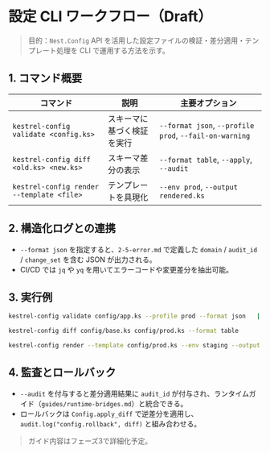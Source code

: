 # 設定 CLI ワークフロー（Draft）

> 目的：`Nest.Config` API を活用した設定ファイルの検証・差分適用・テンプレート処理を CLI で運用する方法を示す。

## 1. コマンド概要

| コマンド | 説明 | 主要オプション |
| --- | --- | --- |
| `kestrel-config validate <config.ks>` | スキーマに基づく検証を実行 | `--format json`, `--profile prod`, `--fail-on-warning` |
| `kestrel-config diff <old.ks> <new.ks>` | スキーマ差分の表示 | `--format table`, `--apply`, `--audit` |
| `kestrel-config render --template <file>` | テンプレートを具現化 | `--env prod`, `--output rendered.ks` |

## 2. 構造化ログとの連携

- `--format json` を指定すると、`2-5-error.md` で定義した `domain` / `audit_id` / `change_set` を含む JSON が出力される。
- CI/CD では `jq` や `yq` を用いてエラーコードや変更差分を抽出可能。

## 3. 実行例

```bash
kestrel-config validate config/app.ks --profile prod --format json   | jq '.diagnostics[] | {code, message, audit_id}'

kestrel-config diff config/base.ks config/prod.ks --format table

kestrel-config render --template config/prod.ks --env staging --output generated/staging.ks
```

## 4. 監査とロールバック

- `--audit` を付与すると差分適用結果に `audit_id` が付与され、ランタイムガイド（`guides/runtime-bridges.md`）と統合できる。
- ロールバックは `Config.apply_diff` で逆差分を適用し、`audit.log("config.rollback", diff)` と組み合わせる。

> ガイド内容はフェーズ3で詳細化予定。
